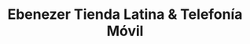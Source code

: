 ---
title: "Ebenezer Tienda Latina & Telefonía Móvil"
url: /seattle/ebenezer-tienda-latina-und-telefonia-movil/
shop: Handy
---